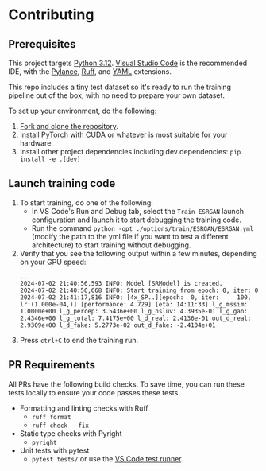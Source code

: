 # Contributing
## Prerequisites
This project targets [Python 3.12](https://www.python.org/). [Visual Studio Code](https://code.visualstudio.com/) is the recommended IDE, with the [Pylance](https://marketplace.visualstudio.com/items?itemName=ms-python.vscode-pylance), [Ruff](https://marketplace.visualstudio.com/items?itemName=charliermarsh.ruff), and [YAML](https://marketplace.visualstudio.com/items?itemName=redhat.vscode-yaml) extensions.

This repo includes a tiny test dataset so it's ready to run the training pipeline out of the box, with no need to prepare your own dataset.

To set up your environment, do the following:
1. [Fork and clone the repository](https://docs.github.com/en/get-started/quickstart/fork-a-repo).
2. [Install PyTorch](https://pytorch.org/get-started/locally/) with CUDA or whatever is most suitable for your hardware.
3. Install other project dependencies including dev dependencies:
  `pip install -e .[dev]`

## Launch training code

1. To start training, do one of the following:
   - In VS Code's Run and Debug tab, select the `Train ESRGAN` launch configuration and launch it to start debugging the training code.
   - Run the command `python -opt ./options/train/ESRGAN/ESRGAN.yml` (modify the path to the yml file if you want to test a different architecture) to start training without debugging.
2. Verify that you see the following output within a few minutes, depending on your GPU speed:
   ```
   ...
   2024-07-02 21:40:56,593 INFO: Model [SRModel] is created.
   2024-07-02 21:40:56,668 INFO: Start training from epoch: 0, iter: 0
   2024-07-02 21:41:17,816 INFO: [4x_SP..][epoch:  0, iter:     100, lr:(1.000e-04,)] [performance: 4.729] [eta: 14:11:33] l_g_mssim: 1.0000e+00 l_g_percep: 3.5436e+00 l_g_hsluv: 4.3935e-01 l_g_gan: 2.4346e+00 l_g_total: 7.4175e+00 l_d_real: 2.4136e-01 out_d_real: 2.9309e+00 l_d_fake: 5.2773e-02 out_d_fake: -2.4104e+01
   ```
3. Press `ctrl+C` to end the training run.

## PR Requirements

All PRs have the following build checks. To save time, you can run these tests locally to ensure your code passes these tests.
- Formatting and linting checks with Ruff
  - `ruff format`
  - `ruff check --fix`
- Static type checks with Pyright
  - `pyright`
- Unit tests with pytest
  - `pytest tests/` or use the [VS Code test runner](https://code.visualstudio.com/docs/python/testing#_run-tests).
